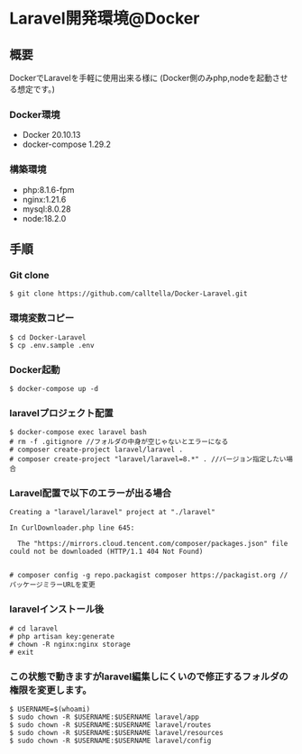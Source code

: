 # Laravel開発環境@Docker

## 概要
DockerでLaravelを手軽に使用出来る様に
(Docker側のみphp,nodeを起動させる想定です。)

### Docker環境
 - Docker 20.10.13
 - docker-compose 1.29.2

### 構築環境
 - php:8.1.6-fpm
 - nginx:1.21.6
 - mysql:8.0.28
 - node:18.2.0

## 手順

### Git clone

```
$ git clone https://github.com/calltella/Docker-Laravel.git
```

### 環境変数コピー
```
$ cd Docker-Laravel
$ cp .env.sample .env
```
### Docker起動
```
$ docker-compose up -d
```
### laravelプロジェクト配置
```
$ docker-compose exec laravel bash
# rm -f .gitignore //フォルダの中身が空じゃないとエラーになる
# composer create-project laravel/laravel .
# composer create-project "laravel/laravel=8.*" . //バージョン指定したい場合
```
### Laravel配置で以下のエラーが出る場合
```
Creating a "laravel/laravel" project at "./laravel"

In CurlDownloader.php line 645:

  The "https://mirrors.cloud.tencent.com/composer/packages.json" file could not be downloaded (HTTP/1.1 404 Not Found)


# composer config -g repo.packagist composer https://packagist.org //パッケージミラーURLを変更

```
### laravelインストール後
```
# cd laravel
# php artisan key:generate
# chown -R nginx:nginx storage
# exit
```
### この状態で動きますがlaravel編集しにくいので修正するフォルダの権限を変更します。
```
$ USERNAME=$(whoami)
$ sudo chown -R $USERNAME:$USERNAME laravel/app
$ sudo chown -R $USERNAME:$USERNAME laravel/routes
$ sudo chown -R $USERNAME:$USERNAME laravel/resources
$ sudo chown -R $USERNAME:$USERNAME laravel/config
```
